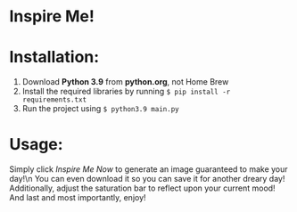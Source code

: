 # Inspire Me!

# Installation:
1. Download **Python 3.9** from **python.org**, not Home Brew
2. Install the required libraries by running `$ pip install -r requirements.txt`
3. Run the project using `$ python3.9 main.py`

# Usage:
Simply click *Inspire Me Now* to generate an image guaranteed to make your day!\n
You can even download it so you can save it for another dreary day!
Additionally, adjust the saturation bar to reflect upon your current mood!
And last and most importantly, enjoy!

